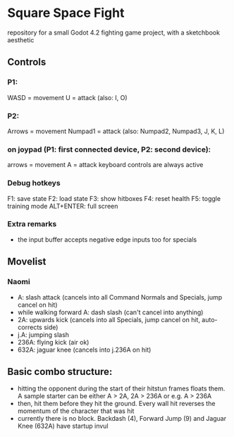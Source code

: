# Square Space Fight
repository for a small Godot 4.2 fighting game project, with a sketchbook aesthetic

## Controls

### P1:
WASD = movement
U = attack (also: I, O)

### P2:
Arrows = movement
Numpad1 = attack (also: Numpad2, Numpad3, J, K, L)

### on joypad (P1: first connected device, P2: second device): 
arrows = movement
A = attack
keyboard controls are always active

### Debug hotkeys
F1: save state
F2: load state
F3: show hitboxes
F4: reset health
F5: toggle training mode
ALT+ENTER: full screen

### Extra remarks
* the input buffer accepts negative edge inputs too for specials

## Movelist

### Naomi
* A: slash attack (cancels into all Command Normals and Specials, jump cancel on hit)
* while walking forward A: dash slash (can't cancel into anything)
* 2A: upwards kick (cancels into all Specials, jump cancel on hit, auto-corrects side)
* j.A: jumping slash
* 236A: flying kick (air ok)
* 632A: jaguar knee (cancels into j.236A on hit)

## Basic combo structure:
* hitting the opponent during the start of their hitstun frames floats them. A sample starter can be either A > 2A, 2A > 236A or e.g. A > 236A
* then, hit them before they hit the ground. Every wall hit reverses the momentum of the character that was hit
* currently there is no block. Backdash (4), Forward Jump (9) and Jaguar Knee (632A) have startup invul



